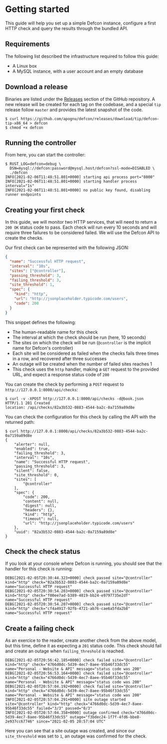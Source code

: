 # Getting started

This guide will help you set up a simple Defcon instance, configure a first HTTP check and query the results through the bundled API.

## Requirements

The following list described the infrastructure required to follow this guide:

 * A Linux box
 * A MySQL instance, with a user account and an empty database

## Download a release

Binaries are listed under the [Releases](https://github.com/apognu/defcon/release) section of the GitHub repository. A new release will be created for each tag on the codebase, and a special `tip` release follow `master` and provides the latest snapshot of the code.

```shell
$ curl https://github.com/apognu/defcon/releases/download/tip/defcon-tip-x86_64 > defcon
$ chmod +x defcon
```

## Running the controller

From here, you can start the controller:

```shell
$ RUST_LOG=defcon=debug \
  DSN=mysql://defcon:password@mysql.host/defcon?ssl-mode=DISABLED \
  ./defcon
INFO[2021-02-06T11:48:51.801+0000] starting api process port="8000"
INFO[2021-02-06T11:48:51.801+0000] starting handler process interval="1s"
INFO[2021-02-06T11:48:51.801+0000] no public key found, disabling runner endpoints
```

## Creating your first check

In this guide, we will monitor two HTTP services, that will need to return a `200 OK` status code to pass. Each check will run every 10 seconds and will require three failures to be considered failed. We will use the Defcon API to create the checks.

Our first check can be represented with the following JSON:

```json
{
  "name": "Successful HTTP request",
  "interval": "10s",
  "sites": ["@controller"],
  "passing_threshold": 3,
  "failing_threshold": 3,
  "site_threshold": 1,
  "spec": {
    "kind": "http",
    "url": "http://jsonplaceholder.typicode.com/users",
    "code": 200
  }
}
```

This snippet defines the following:

 * The human-readable name for this check
 * The interval at which the check should be run (here, 10 seconds)
 * The sites on which the check will be run (`@controller` is the implicit name for Defcon's controller)
 * Each site will be considered as failed when the checks fails three times in a row, and recovered after three successes
 * An outage will be created when the number of failed sites reaches 1
 * This check uses the `http` handler, making a `GET` request to the provided URL, and expect a response status code of `200`

You can create the check by performing a `POST` request to `http://127.0.0.1:8000/api/checks`:

```shell
$ curl -v -XPOST http://127.0.0.1:8000/api/checks -d@book.json
HTTP/1.1 201 Created
location: /api/checks/82a3b532-0883-4544-ba2c-0a7159a89d8e
```

You can check the configuration for this check by calling the API with the returned path:

```shell
$ curl http://127.0.0.1:8000/api/checks/82a3b532-0883-4544-ba2c-0a7159a89d8e
{
    "alerter": null,
    "enabled": true,
    "failing_threshold": 3,
    "interval": "10s",
    "name": "Successful HTTP request",
    "passing_threshold": 3,
    "silent": false,
    "site_threshold": 0,
    "sites": [
        "@controller"
    ],
    "spec": {
        "code": 200,
        "content": null,
        "digest": null,
        "headers": {},
        "kind": "http",
        "timeout": null,
        "url": "http://jsonplaceholder.typicode.com/users"
    },
    "uuid": "82a3b532-0883-4544-ba2c-0a7159a89d8e"
}
```

## Check the check status

If you look at your console where Defcon is running, you should see that the handler for this check is running:

```shell
DEBG[2021-02-05T20:30:44.323+0000] check passed site="@controller" kind="http" check="82a3b532-0883-4544-ba2c-0a7159a89d8e" name="Successful HTTP request"
DEBG[2021-02-05T20:30:54.203+0000] check passed site="@controller" kind="http" check="f00ee7ad-b389-4819-bb24-e9797735e2df" name="Successful HTTP request"
DEBG[2021-02-05T20:30:54.207+0000] check passed site="@controller" kind="http" check="cf4a4917-92fb-4721-ab76-cae6a5fda2b8" name="Successful HTTP request"
```

## Create a failing check

As an exercice to the reader, create another check from the above model, but this time, define it as expecting a `201` status code. This check should fail and create an outage when `failing_threshold` is reached.

```shell
DEBG[2021-02-05T20:56:42.185+0000] check failed site="@controller" kind="http" check="4766d0dc-5d39-4ec7-8aee-95b46f33dc55" name="Personal - Website & API" message="status code was 200"
DEBG[2021-02-05T20:56:53.164+0000] check failed site="@controller" kind="http" check="4766d0dc-5d39-4ec7-8aee-95b46f33dc55" name="Personal - Website & API" message="status code was 200"
DEBG[2021-02-05T20:57:04.192+0000] check failed site="@controller" kind="http" check="4766d0dc-5d39-4ec7-8aee-95b46f33dc55" name="Personal - Website & API" message="status code was 200"
INFO[2021-02-05T20:57:04.291+0000] site outage started site="@controller" kind="http" check="4766d0dc-5d39-4ec7-8aee-95b46f33dc55" failed="3/3" passed="0/3"
INFO[2021-02-05T20:57:04.358+0000] outage confirmed check="4766d0dc-5d39-4ec7-8aee-95b46f33dc55" outage="f3bdec24-1f7f-4fd6-bbe8-2e937cc67746" since="2021-02-05 20:57:04 UTC"
```

Here you can see that a site outage was created, and since our `site_threshold` was set to `1`, an outage was confirmed for the check.

